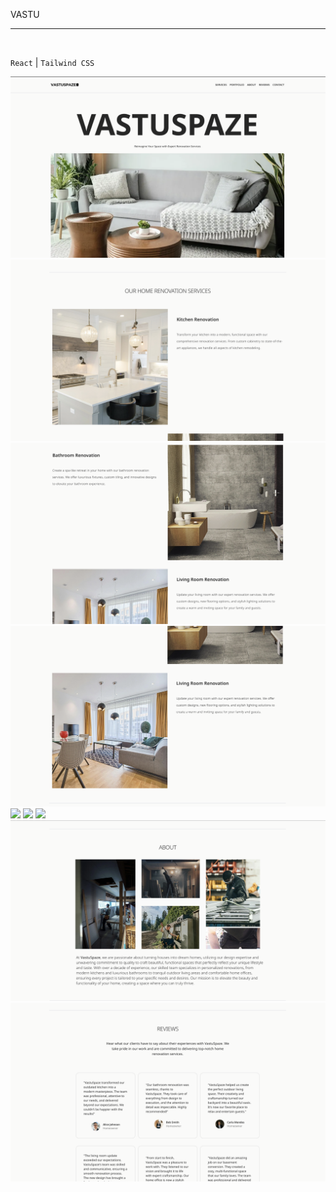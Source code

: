 VASTU
<hr>
<br>

``React`` | ``Tailwind CSS``

![](vastu-1.png)
![](vastu-2.png)
![](vastu-3.png)
![](vastu-4.png)
![](vastu-5.png)
![](vastu-6.png)
![](vastu-7.png)
![](vastu-8.png)
![](vastu-9.png)
